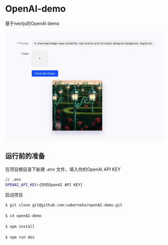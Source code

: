 # OpenAI-demo

基于nextjs的OpenAI demo

![image](https://github.com/saberneko/openAI-demo/blob/master/IMG/demo.jpg)

## 运行前的准备
在项目根目录下新建 .env 文件，填入你的OpenAI API KEY
```bash
// .env
OPENAI_API_KEY={你的OpenAI API KEY}
```


启动项目

```bash
$ git clone git@github.com:saberneko/openAI-demo.git

$ cd openAI-demo

$ npm install

$ npm run dev
```
